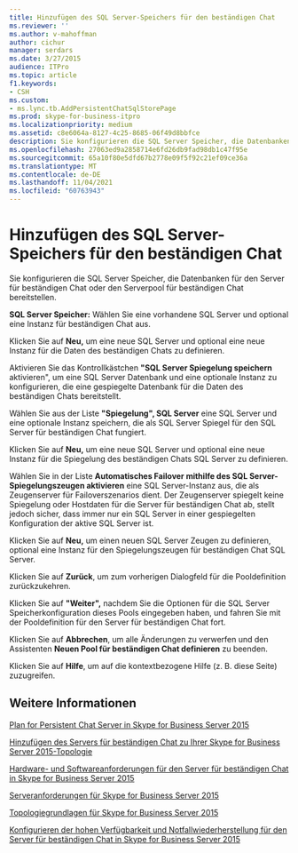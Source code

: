 ```yaml
---
title: Hinzufügen des SQL Server-Speichers für den beständigen Chat
ms.reviewer: ''
ms.author: v-mahoffman
author: cichur
manager: serdars
ms.date: 3/27/2015
audience: ITPro
ms.topic: article
f1.keywords:
- CSH
ms.custom:
- ms.lync.tb.AddPersistentChatSqlStorePage
ms.prod: skype-for-business-itpro
ms.localizationpriority: medium
ms.assetid: c8e6064a-8127-4c25-8685-06f49d8bbfce
description: Sie konfigurieren die SQL Server Speicher, die Datenbanken für den Server für beständigen Chat oder den Serverpool für beständigen Chat bereitstellen.
ms.openlocfilehash: 27063ed9a2858714e6fd26db9fad98db1c47f95e
ms.sourcegitcommit: 65a10f80e5dfd67b2778e09f5f92c21ef09ce36a
ms.translationtype: MT
ms.contentlocale: de-DE
ms.lasthandoff: 11/04/2021
ms.locfileid: "60763943"
---
```

# <a name="add-persistent-chat-sql-server-store"></a>Hinzufügen des SQL Server-Speichers für den beständigen Chat
 
Sie konfigurieren die SQL Server Speicher, die Datenbanken für den Server für beständigen Chat oder den Serverpool für beständigen Chat bereitstellen.
  
 **SQL Server Speicher:** Wählen Sie eine vorhandene SQL Server und optional eine Instanz für beständigen Chat aus.
  
Klicken Sie auf **Neu,** um eine neue SQL Server und optional eine neue Instanz für die Daten des beständigen Chats zu definieren.
  
Aktivieren Sie das Kontrollkästchen **"SQL Server Spiegelung speichern** aktivieren", um eine SQL Server Datenbank und eine optionale Instanz zu konfigurieren, die eine gespiegelte Datenbank für die Daten des beständigen Chats bereitstellt.
  
Wählen Sie aus der Liste **"Spiegelung", SQL Server** eine SQL Server und eine optionale Instanz speichern, die als SQL Server Spiegel für den SQL Server für beständigen Chat fungiert.
  
Klicken Sie auf **Neu,** um eine neue SQL Server und optional eine neue Instanz für die Spiegelung des beständigen Chats SQL Server zu definieren.
  
Wählen Sie in der Liste **Automatisches Failover mithilfe des SQL Server-Spiegelungszeugen aktivieren** eine SQL Server-Instanz aus, die als Zeugenserver für Failoverszenarios dient. Der Zeugenserver spiegelt keine Spiegelung oder Hostdaten für die Server für beständigen Chat ab, stellt jedoch sicher, dass immer nur ein SQL Server in einer gespiegelten Konfiguration der aktive SQL Server ist.
  
Klicken Sie auf **Neu,** um einen neuen SQL Server Zeugen zu definieren, optional eine Instanz für den Spiegelungszeugen für beständigen Chat SQL Server.
  
Klicken Sie auf **Zurück**, um zum vorherigen Dialogfeld für die Pooldefinition zurückzukehren.
  
Klicken Sie auf **"Weiter",** nachdem Sie die Optionen für die SQL Server Speicherkonfiguration dieses Pools eingegeben haben, und fahren Sie mit der Pooldefinition für den Server für beständigen Chat fort.
  
Klicken Sie auf **Abbrechen**, um alle Änderungen zu verwerfen und den Assistenten **Neuen Pool für beständigen Chat definieren** zu beenden.
  
Klicken Sie auf **Hilfe**, um auf die kontextbezogene Hilfe (z. B. diese Seite) zuzugreifen.
  
## <a name="see-also"></a>Weitere Informationen

[Plan for Persistent Chat Server in Skype for Business Server 2015](../../plan-your-deployment/persistent-chat-server/persistent-chat-server.md)
  
[Hinzufügen des Servers für beständigen Chat zu Ihrer Skype for Business Server 2015-Topologie](../../deploy/deploy-persistent-chat-server/add-persistent-chat-server.md)
  
[Hardware- und Softwareanforderungen für den Server für beständigen Chat in Skype for Business Server 2015](../../plan-your-deployment/persistent-chat-server/hardware-and-software-requirements.md)
  
[Serveranforderungen für Skype for Business Server 2015](../../plan-your-deployment/requirements-for-your-environment/server-requirements.md)
  
[Topologiegrundlagen für Skype for Business Server 2015](../../plan-your-deployment/topology-basics/topology-basics.md)
  
[Konfigurieren der hohen Verfügbarkeit und Notfallwiederherstellung für den Server für beständigen Chat in Skype for Business Server 2015](../../deploy/deploy-persistent-chat-server/configure-hadr-for-persistent-chat.md)
